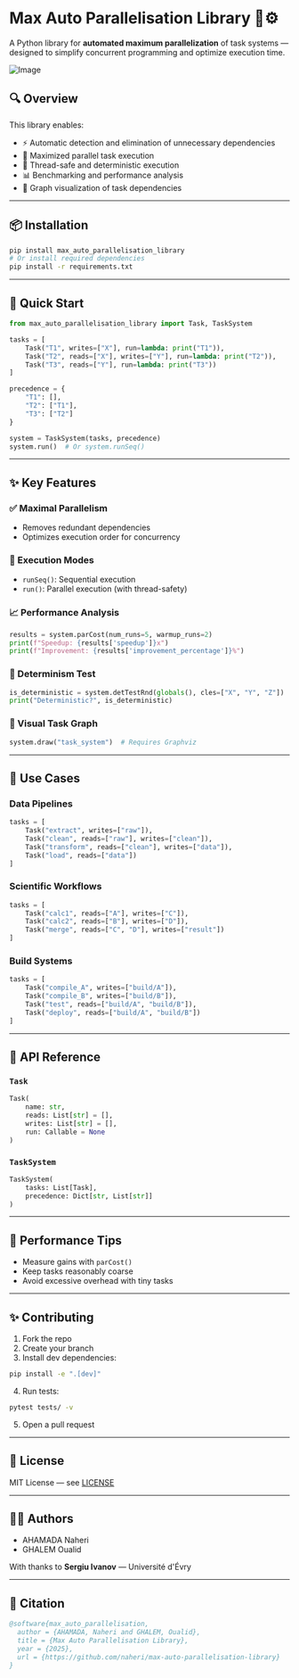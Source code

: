 # Max Auto Parallelisation Library 🧠⚙️

A Python library for **automated maximum parallelization** of task systems — designed to simplify concurrent programming and optimize execution time.


![Image](https://github.com/user-attachments/assets/e6224e0a-b941-4641-aca2-f456624135ec)



## 🔍 Overview

This library enables:

- ⚡ Automatic detection and elimination of unnecessary dependencies
- 🚀 Maximized parallel task execution
- 🔐 Thread-safe and deterministic execution
- 📊 Benchmarking and performance analysis
- 🧩 Graph visualization of task dependencies

---

## 📦 Installation

```bash
pip install max_auto_parallelisation_library
# Or install required dependencies
pip install -r requirements.txt
```

---

## 🚀 Quick Start

```python
from max_auto_parallelisation_library import Task, TaskSystem

tasks = [
    Task("T1", writes=["X"], run=lambda: print("T1")),
    Task("T2", reads=["X"], writes=["Y"], run=lambda: print("T2")),
    Task("T3", reads=["Y"], run=lambda: print("T3"))
]

precedence = {
    "T1": [],
    "T2": ["T1"],
    "T3": ["T2"]
}

system = TaskSystem(tasks, precedence)
system.run()  # Or system.runSeq()
```

---

## ✨ Key Features

### ✅ Maximal Parallelism
- Removes redundant dependencies
- Optimizes execution order for concurrency

### 🔄 Execution Modes
- `runSeq()`: Sequential execution
- `run()`: Parallel execution (with thread-safety)

### 📈 Performance Analysis

```python
results = system.parCost(num_runs=5, warmup_runs=2)
print(f"Speedup: {results['speedup']}x")
print(f"Improvement: {results['improvement_percentage']}%")
```

### 🔬 Determinism Test

```python
is_deterministic = system.detTestRnd(globals(), cles=["X", "Y", "Z"])
print("Deterministic?", is_deterministic)
```

### 🔹 Visual Task Graph

```python
system.draw("task_system")  # Requires Graphviz
```

---

## 🧪 Use Cases

### Data Pipelines
```python
tasks = [
    Task("extract", writes=["raw"]),
    Task("clean", reads=["raw"], writes=["clean"]),
    Task("transform", reads=["clean"], writes=["data"]),
    Task("load", reads=["data"])
]
```

### Scientific Workflows
```python
tasks = [
    Task("calc1", reads=["A"], writes=["C"]),
    Task("calc2", reads=["B"], writes=["D"]),
    Task("merge", reads=["C", "D"], writes=["result"])
]
```

### Build Systems
```python
tasks = [
    Task("compile_A", writes=["build/A"]),
    Task("compile_B", writes=["build/B"]),
    Task("test", reads=["build/A", "build/B"]),
    Task("deploy", reads=["build/A", "build/B"])
]
```

---

## 📂 API Reference

### `Task`
```python
Task(
    name: str,
    reads: List[str] = [],
    writes: List[str] = [],
    run: Callable = None
)
```

### `TaskSystem`
```python
TaskSystem(
    tasks: List[Task],
    precedence: Dict[str, List[str]]
)
```

---

## 🚀 Performance Tips

- Measure gains with `parCost()`
- Keep tasks reasonably coarse
- Avoid excessive overhead with tiny tasks

---

## ✨ Contributing

1. Fork the repo
2. Create your branch
3. Install dev dependencies:
```bash
pip install -e ".[dev]"
```
4. Run tests:
```bash
pytest tests/ -v
```
5. Open a pull request

---

## 📄 License
MIT License — see [LICENSE](LICENSE)

---

## 👨‍💼 Authors
- AHAMADA Naheri
- GHALEM Oualid

With thanks to **Sergiu Ivanov** — Université d'Évry

---

## 📖 Citation

```bibtex
@software{max_auto_parallelisation,
  author = {AHAMADA, Naheri and GHALEM, Oualid},
  title = {Max Auto Parallelisation Library},
  year = {2025},
  url = {https://github.com/naheri/max-auto-parallelisation-library}
}
```

